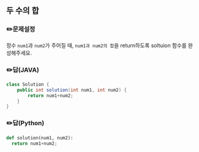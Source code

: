 ## <b>두 수의 합</b>
### ✏️문제설정
정수 `num1`과 `num2`가 주어질 때, `num1과 num2의 합`을 return하도록 soltuion 함수를 완성해주세요.
### ✏️답(JAVA)
```java
class Solution {
    public int solution(int num1, int num2) {
        return num1+num2;
    }
}
```
### ✏️답(Python)
```python
def solution(num1, num2):
  return num1+num2;
```
